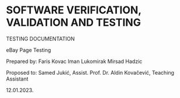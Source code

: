 # SOFTWARE VERIFICATION, VALIDATION AND TESTING
 
 
TESTING DOCUMENTATION 
 
eBay Page Testing 
 
 
Prepared by: Faris Kovac Iman Lukomirak Mirsad Hadzic 
 
 
Proposed to:  Samed Jukić, Assist. Prof. Dr. Aldin Kovačević, Teaching Assistant 
 
 
 
 
 
 
 
 
12.01.2023. 
 
 
